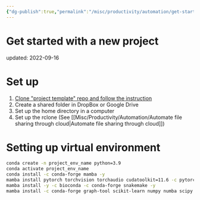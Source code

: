 ```yaml
---
{"dg-publish":true,"permalink":"/misc/productivity/automation/get-started-with-a-new-project/","dgPassFrontmatter":true}
---
```



# Get started with a new project
updated: 2022-09-16


# Set up 
1. [Clone "project template" repo and follow the instruction](https://github.com/skojaku/project-template)
2. Create a shared folder in DropBox or Google Drive
3. Set up the home directory in a computer 
4. Set up the rclone (See [[Misc/Productivity/Automation/Automate file sharing through cloud\|Automate file sharing through cloud]])

# Setting up virtual environment 

```bash
conda create -n project_env_name python=3.9
conda activate project_env_name
conda install -c conda-forge mamba -y
mamba install pytorch torchvision torchaudio cudatoolkit=11.6 -c pytorch -c conda-forge -y
mamba install -y -c bioconda -c conda-forge snakemake -y
mamba install -c conda-forge graph-tool scikit-learn numpy numba scipy pandas networkx seaborn matplotlib gensim ipykernel tqdm black -y
```